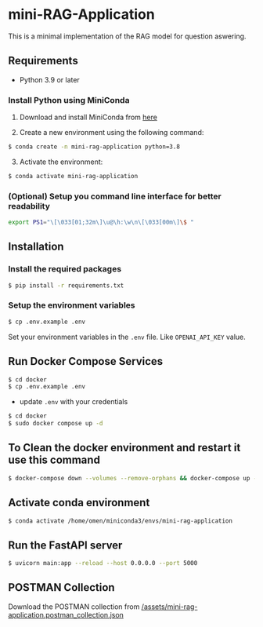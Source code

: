 # mini-RAG-Application

This is a minimal implementation of the RAG model for question aswering.

## Requirements

- Python 3.9 or later

### Install Python using MiniConda

1. Download and install MiniConda from [here](https://docs.anaconda.com/free/miniconda/#quick-command-line-install)

2. Create a new environment using the following command:

```bash
$ conda create -n mini-rag-application python=3.8
```

3. Activate the environment:

```bash
$ conda activate mini-rag-application
```

### (Optional) Setup you command line interface for better readability

```bash
export PS1="\[\033[01;32m\]\u@\h:\w\n\[\033[00m\]\$ "
```

## Installation

### Install the required packages

```bash
$ pip install -r requirements.txt
```

### Setup the environment variables

```bash
$ cp .env.example .env
```

Set your environment variables in the `.env` file. Like `OPENAI_API_KEY` value.

## Run Docker Compose Services

```bash
$ cd docker
$ cp .env.example .env
```

- update `.env` with your credentials

```bash
$ cd docker
$ sudo docker compose up -d
```

## To Clean the docker environment and restart it use this command

```bash
$ docker-compose down --volumes --remove-orphans && docker-compose up --build -d

```
## Activate conda environment

```bash
$ conda activate /home/omen/miniconda3/envs/mini-rag-application

```


## Run the FastAPI server

```bash
$ uvicorn main:app --reload --host 0.0.0.0 --port 5000
```

## POSTMAN Collection

Download the POSTMAN collection from [/assets/mini-rag-application.postman_collection.json](/assets/mini-rag-application.postman_collection.json)
